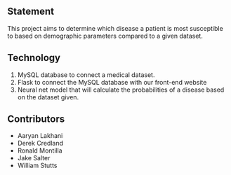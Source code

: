 ## Statement
This project aims to determine which disease a patient is most susceptible to based on demographic parameters compared to a given dataset. 
## Technology
1. MySQL database to connect a medical dataset.
2. Flask to connect the MySQL database with our front-end website
3. Neural net model that will calculate the probabilities of a disease based on the dataset given.
## Contributors
- Aaryan Lakhani 
- Derek Credland
- Ronald Montilla
- Jake Salter
- William Stutts

